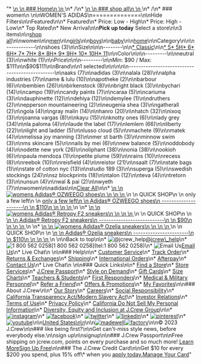 "*   [\n    \n    ### Home\n    \n    ](/)\n*   /\n*   [\n    \n    ### shop all\n    \n    ](/all)\n*   /\n*   ### women\n    \n\nWOMEN'S ADIDAS\n==============\n\nHide Filters\n\nFeatured\n\n*   Featured\n*   Price: Low - High\n*   Price: High - Low\n*   Top Rated\n*   New Arrival\n\n**Pick up today** Select a store\n\n3 items\n\n[shop all](/all/?crawl=no)\n\nwomen\n\n[men](/all/mens?crawl=no)\n\n[girls](/all/girls?crawl=no)\n\n[boys](/all/boys?crawl=no)\n\n[baby](/all/baby?crawl=no)\n\n[home](/all/home?crawl=no)\n\nCategory\n\n\n------------\n\n[](/all/womens?sub-categories=womens-shopall-shoes&brand=ADIDAS&crawl=no)shoes (3)\n\nSize\n\n\n--------\n\n[*   Classic](/all/womens?brand=ADIDAS&crawl=no&fit=Classic)\n\n[*   5](/all/womens?brand=ADIDAS&crawl=no&size=5%20MEDIUM)[*   5H](/all/womens?brand=ADIDAS&crawl=no&size=5H%20MEDIUM)[*   6](/all/womens?brand=ADIDAS&crawl=no&size=6%20MEDIUM)[*   6H](/all/womens?brand=ADIDAS&crawl=no&size=6H%20MEDIUM)[*   7](/all/womens?brand=ADIDAS&crawl=no&size=7%20MEDIUM)[*   7H](/all/womens?brand=ADIDAS&crawl=no&size=7H%20MEDIUM)[*   8](/all/womens?brand=ADIDAS&crawl=no&size=8%20MEDIUM)[*   8H](/all/womens?brand=ADIDAS&crawl=no&size=8H%20MEDIUM)[*   9](/all/womens?brand=ADIDAS&crawl=no&size=9%20MEDIUM)[*   9H](/all/womens?brand=ADIDAS&crawl=no&size=9H%20MEDIUM)[*   10](/all/womens?brand=ADIDAS&crawl=no&size=10%20MEDIUM)[*   10H](/all/womens?brand=ADIDAS&crawl=no&size=10H%20MEDIUM)[*   11](/all/womens?brand=ADIDAS&crawl=no&size=11%20MEDIUM)\n\nColor\n\n\n---------\n\n[](/all/womens?brand=ADIDAS&crawl=no&l_color=root-neutral)neutral (3)\n\n[](/all/womens?brand=ADIDAS&crawl=no&l_color=root-white)white (1)\n\nPrice\n\n\n---------\n\nMin: $90 / Max: $111\n\n$90$111\n\nBrand\n\n1 selected[](/all/womens?crawl=no)\n\n\n\n\n-----------------------------------------------\n\n[](/all/womens?brand=AAKS,ADIDAS&crawl=no)aaks (7)\n\n[](/all/womens?crawl=no)adidas (3)\n\n[](/all/womens?brand=ADIDAS,ALALA&crawl=no)alala (28)\n\n[](/all/womens?brand=ADIDAS,ALPHA%20INDUSTRIES&crawl=no)alpha industries (7)\n\n[](/all/womens?brand=ADIDAS,AME%20%26%20LULU&crawl=no)ame & lulu (10)\n\n[](/all/womens?brand=ADIDAS,APOTHEKE&crawl=no)apotheke (2)\n\n[](/all/womens?brand=ADIDAS,BARBOUR&crawl=no)barbour (6)\n\n[](/all/womens?brand=ADIDAS,BEMBIEN&crawl=no)bembien (26)\n\n[](/all/womens?brand=ADIDAS,Birkenstock&crawl=no)birkenstock (8)\n\n[](/all/womens?brand=ADIDAS,BRIGHT%20BLACK&crawl=no)bright black (3)\n\n[](/all/womens?brand=ADIDAS,BYCHARI&crawl=no)bychari (14)\n\n[](/all/womens?brand=ADIDAS,CAMPO&crawl=no)campo (19)\n\n[](/all/womens?brand=ADIDAS,CANDY%20PAINTS&crawl=no)candy paints (7)\n\n[](/all/womens?brand=ADIDAS,CARAA&crawl=no)caraa (5)\n\n[](/all/womens?brand=ADIDAS,CARIUMA&crawl=no)cariuma (3)\n\n[](/all/womens?brand=ADIDAS,DAUPHINETTE&crawl=no)dauphinette (12)\n\n[](/all/womens?brand=ADIDAS,DEHIYA&crawl=no)dehiya (12)\n\n[](/all/womens?brand=ADIDAS,DEMYLEE&crawl=no)demylee (1)\n\n[](/all/womens?brand=ADIDAS,DRUTHERS&crawl=no)druthers (2)\n\n[](/all/womens?brand=ADIDAS,EPPERSON%20MOUNTAINEERING&crawl=no)epperson mountaineering (2)\n\n[](/all/womens?brand=ADIDAS,EUGENIA%20SHEA&crawl=no)eugenia shea (3)\n\n[](/all/womens?brand=ADIDAS,GATHERALL&crawl=no)gatherall (2)\n\n[](/all/womens?brand=ADIDAS,GOLA&crawl=no)gola (4)\n\n[](/all/womens?brand=ADIDAS,GRAY%20MALIN&crawl=no)gray malin (14)\n\n[](/all/womens?brand=ADIDAS,HANRO&crawl=no)hanro (20)\n\n[](/all/womens?brand=ADIDAS,HATCH&crawl=no)hatch (32)\n\n[](/all/womens?brand=ADIDAS,IXOQ&crawl=no)ixoq (3)\n\n[](/all/womens?brand=ADIDAS,JOANNA%20VARGAS&crawl=no)joanna vargas (8)\n\n[](/all/womens?brand=ADIDAS,KAYU&crawl=no)kayu (15)\n\n[](/all/womens?brand=ADIDAS,KNOTTY%20ONES&crawl=no)knotty ones (6)\n\n[](/all/womens?brand=ADIDAS,LADY%20GREY&crawl=no)lady grey (34)\n\n[](/all/womens?brand=ADIDAS,LA%20PALOMA&crawl=no)la paloma (4)\n\n[](/all/womens?brand=ADIDAS,LAUDE%20THE%20LABEL&crawl=no)laude the label (17)\n\n[](/all/womens?brand=ADIDAS,LEMLEM&crawl=no)lemlem (66)\n\n[](/all/womens?brand=ADIDAS,LIBERTY&crawl=no)liberty (22)\n\n[](/all/womens?brand=ADIDAS,LIGHT%20AND%20LADDER&crawl=no)light and ladder (5)\n\n[](/all/womens?brand=ADIDAS,LUSSO%20CLOUD&crawl=no)lusso cloud (5)\n\n[](/all/womens?brand=ADIDAS,MACHETE&crawl=no)machete (9)\n\n[](/all/womens?brand=ADIDAS,MATEK&crawl=no)matek (4)\n\n[](/all/womens?brand=ADIDAS,MELISSA%20JOY%20MANNING&crawl=no)melissa joy manning (3)\n\n[](/all/womens?brand=ADIDAS,MER%20ST%20BARTH&crawl=no)mer st barth (3)\n\n[](/all/womens?brand=ADIDAS,MINNOW%20SWIM&crawl=no)minnow swim (3)\n\n[](/all/womens?brand=ADIDAS,MS%20SKINCARE&crawl=no)ms skincare (5)\n\n[](/all/womens?brand=ADIDAS,NAILS%20BY%20MEI&crawl=no)nails by mei (6)\n\n[](/all/womens?brand=ADIDAS,NEW%20BALANCE&crawl=no)new balance (5)\n\n[](/all/womens?brand=ADIDAS,ODDOBODY&crawl=no)oddobody (4)\n\n[](/all/womens?brand=ADIDAS,ODETTE%20NEW%20YORK&crawl=no)odette new york (26)\n\n[](/all/womens?brand=ADIDAS,OLIPHANT&crawl=no)oliphant (38)\n\n[](/all/womens?brand=ADIDAS,ONIA&crawl=no)onia (38)\n\n[](/all/womens?brand=ADIDAS,OOKIOH&crawl=no)ookioh (6)\n\n[](/all/womens?brand=ADIDAS,PAULA%20MENDOZA&crawl=no)paula mendoza (1)\n\n[](/all/womens?brand=ADIDAS,PETITE%20PLUME&crawl=no)petite plume (59)\n\n[](/all/womens?brand=ADIDAS,RAINS&crawl=no)rains (10)\n\n[](/all/womens?brand=ADIDAS,RECESS&crawl=no)recess (8)\n\n[](/all/womens?brand=ADIDAS,REEBOK&crawl=no)reebok (10)\n\n[](/all/womens?brand=ADIDAS,REISFIELD&crawl=no)reisfield (4)\n\n[](/all/womens?brand=ADIDAS,REISTOR&crawl=no)reistor (21)\n\n[](/all/womens?brand=ADIDAS,SAALT&crawl=no)saalt (7)\n\n[](/all/womens?brand=ADIDAS,STATE%20BAGS&crawl=no)state bags (1)\n\n[](/all/womens?brand=ADIDAS,STATE%20OF%20COTTON%20NYC&crawl=no)state of cotton nyc (13)\n\n[](/all/womens?brand=ADIDAS,STUDIO%20189&crawl=no)studio 189 (3)\n\n[](/all/womens?brand=ADIDAS,SUPERGA&crawl=no)superga (5)\n\n[](/all/womens?brand=ADIDAS,SWEDISH%20STOCKINGS&crawl=no)swedish stockings (24)\n\n[](/all/womens?brand=ADIDAS,SZ%20BLOCKPRINTS&crawl=no)sz blockprints (18)\n\n[](/all/womens?brand=ADIDAS,TALON&crawl=no)talon (12)\n\n[](/all/womens?brand=ADIDAS,TEVA&crawl=no)teva (4)\n\n[](/all/womens?brand=ADIDAS,TRETORN&crawl=no)tretorn (3)\n\n[](/all/womens?brand=ADIDAS,UNSUN&crawl=no)unsun (4)\n\n[](/all/womens?brand=ADIDAS,WAL%20%26%20PAI&crawl=no)wal & pai (2)\n\n[](/all/womens?brand=ADIDAS,WYETH&crawl=no)wyeth (7)\n\nwomen[](/all/?crawl=no)\n\nadidas[](/all/womens?crawl=no)\n\n[Clear All](/all/?crawl=no)\n\n*   [\n    \n    ![womens Adidas® OZWEEGO shoes](https://www.jcrew.com/s7-img-facade/BJ181_EE3145?hei=640&crop=0,0,512,0)\n    \n    \n    \n    ](/p/womens/categories/shoes/sneakers/adidas-ozweego-shoes/BJ181?display=standard&fit=Classic&color_name=clr-brwn/feather-gry/wo&colorProductCode=BJ181)\n    \n    QUICK SHOP\n    \n    only a few left\n    \n    [only a few left\n    \n    Adidas® OZWEEGO shoes\n    ---------------------\n    \n    $110\n    \n    \n    \n    ](/p/womens/categories/shoes/sneakers/adidas-ozweego-shoes/BJ181?display=standard&fit=Classic&color_name=clr-brwn/feather-gry/wo&colorProductCode=BJ181)\n    \n*   [\n    \n    ![womens Adidas® Retropy F2 sneakers](https://www.jcrew.com/s7-img-facade/BE008_EE1852?hei=640&crop=0,0,512,0)\n    \n    \n    \n    ](/p/womens/categories/shoes/sneakers/adidas-retropy-f2-sneakers/BE008?display=standard&fit=Classic&color_name=core-white/white/wonde&colorProductCode=BE008)\n    \n    QUICK SHOP\n    \n    [\n    \n    Adidas® Retropy F2 sneakers\n    ---------------------------\n    \n    $90\n    \n    \n    \n    ](/p/womens/categories/shoes/sneakers/adidas-retropy-f2-sneakers/BE008?display=standard&fit=Classic&color_name=core-white/white/wonde&colorProductCode=BE008)\n    \n*   [\n    \n    ![womens Adidas® Ozelia sneakers](https://www.jcrew.com/s7-img-facade/BE009_EE1853?hei=640&crop=0,0,512,0)\n    \n    \n    \n    ](/p/womens/categories/shoes/sneakers/adidas-ozelia-sneakers/BE009?display=standard&fit=Classic&color_name=dash-grey/dash-grey/gre&colorProductCode=BE009)\n    \n    QUICK SHOP\n    \n    [\n    \n    Adidas® Ozelia sneakers\n    -----------------------\n    \n    $110\n    \n    \n    \n    ](/p/womens/categories/shoes/sneakers/adidas-ozelia-sneakers/BE009?display=standard&fit=Classic&color_name=dash-grey/dash-grey/gre&colorProductCode=BE009)\n    \n\nBack to top\n\n*   ![@jcrew_help](/next-static/images/sidecar-modules/footer/twitter-2.svg)[@jcrew\\_help](https://twitter.com/jcrew_help)\n*   ![1 800 562 0258](/next-static/images/sidecar-modules/footer/phone-2.svg)[1 800 562 0258](tel:1 800 562 0258)\n*   ![Email Us](/next-static/images/sidecar-modules/footer/email.svg)[Email Us](mailto:help@jcrew.com)\n*   Live Chat\n    \n\n### Help\n\n*   [Customer Service](/help/customer-service)\n*   [Track Order](/help/order-status)\n*   [Returns & Exchanges](/help/returns-exchanges)\n*   [Shipping](/help/shipping-handling)\n*   [International Orders](/help/international-orders)\n*   [Afterpay](/afterpay-faq)\n*   [Contact Us](/help/contact-us)\n*   Live Chat\n    \n\n### Quick Links\n\n*   [Find a Store](https://stores.jcrew.com/search)\n*   [Store Services](/s/store-services)\n*   [J.Crew Passport](/s/rewards)\n*   [Style on Demand](/s/style-on-demand)\n*   [Gift Cards](/help/gift-card)\n*   [Size Charts](/r/size-charts)\n*   [Teachers & Students](/s/teacher-student-discount)\n*   [First Responders](/s/military-medical-first-responder-discount)\n*   [Medical & Military Personnel](/s/military-medical-first-responder-discount)\n*   [Refer a Friend](/share)\n*   [Offers & Promotions](/best-deals)\n*   [My Favorites](/favorites)\n\n### About J.Crew\n\n*   [Our Story](/s/aboutus)\n*   [Careers](https://jobs.jcrew.com)\n*   [Social Responsibility](/s/corporate-responsibility)\n*   [California Transparency Act/Modern Slavery Act](/s/CSR-california-transparency-act)\n*   [Investor Relations](https://investors.jcrew.com)\n*   [Terms of Use](/help/terms-of-use)\n*   [Privacy Policy](/help/privacy-policy)\n*   [California Do Not Sell My Personal Information](https://jcrew.clarip.com/dsr/create?brand=jcrew&type=3)\n*   [Diversity, Equity and Inclusion at J.Crew Group](/s/diversity-equity-inclusion)\n\n*   [![instagram](/next-static/images/sidecar-modules/footer/instagram-2.svg)](http://instagram.com/jcrew)\n*   [![facebook](/next-static/images/sidecar-modules/footer/facebook-2.svg)](https://www.facebook.com/jcrew)\n*   [![twitter](/next-static/images/sidecar-modules/footer/twitter-2.svg)](https://twitter.com/jcrew)\n*   [![linkedin](/next-static/images/sidecar-modules/footer/linkedin.svg)](https://www.linkedin.com/company/j-crew)\n*   [![pinterest](/next-static/images/sidecar-modules/footer/pinterest-2.svg)](http://pinterest.com/jcrew/)\n*   [![youtube](/next-static/images/sidecar-modules/footer/youtube-2.svg)](http://www.youtube.com/user/jcrewinsider)\n\n[United States\n\n](/r/context-chooser)\n\n[![madewell](/next-static/images/sidecar-modules/footer/madewell.svg)](https://www.madewell.com)[![factory](/next-static/images/sidecar-modules/navigation/jcrew-factory-logo-black.svg)](https://factory.jcrew.com)\n\n© 2023 J.Crew\n\n### like being first?\n\nGet can't-miss style news, before everybody else.\n\nsign up\n\nsignup\n\n### J.Crew Passport\n\nFree shipping on jcrew.com, points on every purchase and so much more! [Learn More](/s/rewards)[Sign Up Free](/?register=true)\n\n### The J.Crew Credit Card\n\nGet $10 for every $200 you spend, plus 15% off\\* when you [apply today.](/s/credit-card)[Manage Your Card](https://d.comenity.net/jcrew/)"